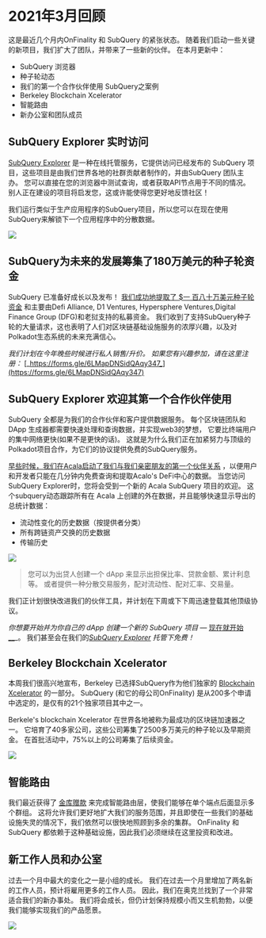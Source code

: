 # 2021年3月回顾

这是最近几个月内OnFinality 和 SubQuery 的紧张状态。 随着我们启动一些关键的新项目，我们扩大了团队，并带来了一些新的伙伴。 在本月更新中：

-   SubQuery 浏览器
-   种子轮动态
-   我们的第一个合作伙伴使用 SubQuery之案例
-   Berkeley Blockchain Xcelerator
-   智能路由
-   新办公室和团队成员

## SubQuery Explorer 实时访问

[SubQuery Explorer](https://explorer.subquery.network/) 是一种在线托管服务，它提供访问已经发布的 SubQuery 项目，这些项目是由我们世界各地的社群贡献者制作的，并由SubQuery 团队主办。 您可以直接在您的浏览器中测试查询，或者获取API节点用于不同的情况。 别人正在建设的项目将启发您，这或许能使得您更好地反馈社区！

我们运行类似于生产应用程序的SubQuery项目，所以您可以在现在使用SubQuery来解锁下一个应用程序中的分散数据。


![](https://miro.medium.com/max/1400/1*GE-Y6XKNOkj_MKY4ZuM5oQ.png)

## **SubQuery为未来的发展筹集了180万美元的种子轮资金**

SubQuery 已准备好成长以及发布！ [我们成功地提取了 $一 百八十万美元种子轮资金](https://subquery.medium.com/subquery-raises-1-8m-seed-round-for-future-expansion-3348c1f2a931) 和主要由Defi Alliance, D1 Ventures, Hypersphere Ventures,Digital Finance Group (DFG)和老挝支持的私募资金。 我们收到了支持SubQuery种子轮的大量请求，这也表明了人们对区块链基础设施服务的浓厚兴趣，以及对Polkadot生态系统的未来充满信心。

_我们计划在今年晚些时候进行私人销售/升价。 如果您有兴趣参加，请在这里注册：_ [_https://forms.gle/6LMapDNSidQAqy347_](https://forms.gle/6LMapDNSidQAqy347)

## **SubQuery Explorer 欢迎其第一个合作伙伴使用**

SubQuery 全都是为我们的合作伙伴和客户提供数据服务。 每个区块链团队和DApp 生成器都需要快速处理和查询数据，并实现web3的梦想， 它要比终端用户的集中网络更快(如果不是更快的话)。 这就是为什么我们正在加紧努力与顶级的Polkadot项目合作，为它们的协议提供免费的SubQuery服务。

[早些时候，我们在Acala启动了我们与我们亲密朋友的第一个伙伴关系](https://subquery.medium.com/subquery-integrates-acala-to-aggregate-and-serve-defi-data-to-polkadot-and-kusama-builders-fc9af6a7aae1) ，以便用户和开发者只能在几分钟内免费查询和提取Acalo's DeFi中心的数据。 当您访问SubQuery Explorer时，您将会受到一个新的 Acala SubQuery 项目的欢迎。 这个subquery动态跟踪所有在 Acala 上创建的外在数据，并且能够快速显示导出的总统计数据：

-   流动性变化的历史数据（按提供者分类）
-   所有跨链资产交换的历史数据
-   传输历史

![](https://miro.medium.com/max/1400/0*LOig1jNfPTuVk73D)

> 您可以为出贷人创建一个 dApp 来显示出担保比率、贷款金额、累计利息等。 或者提供一种分散交易服务，配对流动性、配对汇率、交易量。

我们正计划很快改进我们的伙伴工具，并计划在下周或下下周迅速登载其他顶级协议。

_你想要开始并为你自己的 dApp 创建一个新的 SubQuery 项目 —_ [现在就开始__](https://doc.subquery.network/quickstart.html)_。 我们甚至会在我们的[_SubQuery Explorer_](https://subquery.medium.com/announcing-the-subquery-explorer-48c051483730) _托管下免费！_

## **Berkeley Blockchain Xcelerator**

本周我们很高兴地宣布，Berkeley 已选择SubQuery作为他们独家的 [Blockchain Xcelerator](https://www.xcelerator.berkeley.edu/) 的一部分。 SubQuery (和它的母公司OnFinality) 是从200多个申请中选定的，是仅有的21个独家项目其中之一。

Berkele's blockchain Xcelerator 在世界各地被称为最成功的区块链加速器之一。 它培育了40多家公司，这些公司筹集了2500多万美元的种子轮以及早期资金。 在首批活动中，75%以上的公司筹集了后续资金。

![](https://miro.medium.com/max/1400/0*t-_mRJaTnGDQO-VI)

## **智能路由**

我们最近获得了 [金库赠款](https://kusama.polkassembly.io/treasury/72) 来完成智能路由层，使我们能够在单个端点后面显示多个群组。 这将允许我们更好地扩大我们的服务范围，并且即使在一些我们的基础设施失灵的情况下，我们依然可以很快地照顾到多余的集群。 OnFinality 和 SubQuery 都依赖于这种基础设施，因此我们必须继续在这里投资和改进。

## **新工作人员和办公室**

过去一个月中最大的变化之一是小组的成长。 我们在过去一个月里增加了两名新的工作人员，预计将雇用更多的工作人员。 因此，我们在奥克兰找到了一个非常适合我们的新办事处。 我们将会成长，但仍计划保持规模小而又生机勃勃，以便我们能够实现我们的产品愿景。

![](https://miro.medium.com/max/1400/1*cJZxerXHfgVGu4-7h2xw4Q.jpeg)
